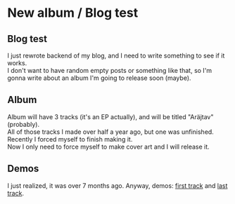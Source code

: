 # New album / Blog test

## Blog test

I just rewrote backend of my blog, and I need to write something to see if it works.\
I don't want to have random empty posts or something like that, so I'm gonna write about an album I'm going to release soon (maybe).

## Album

Album will have 3 tracks (it's an EP actually), and will be titled "Aräjtav" (probably).\
All of those tracks I made over half a year ago, but one was unfinished.\
Recently I forced myself to finish making it.\
Now I only need to force myself to make cover art and I will release it.

## Demos

I just realized, it was over 7 months ago. Anyway, demos: [first track](https://soundcloud.com/arajtav/sometimes-demo) and [last track](https://soundcloud.com/arajtav/v-demo).
